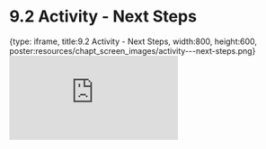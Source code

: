 # 9.2 Activity - Next Steps
 
{type: iframe, title:9.2 Activity - Next Steps, width:800, height:600, poster:resources/chapt_screen_images/activity---next-steps.png}
![](https://sayumiyork.github.io/c-moor-ottr-generic/activity---next-steps.html)
 

 
